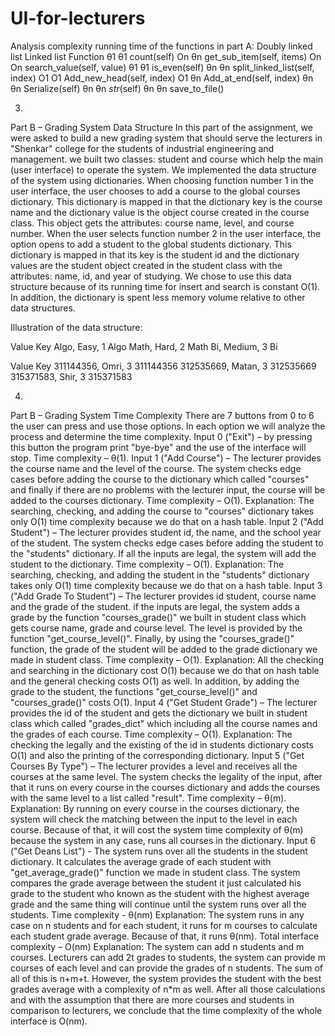 # UI-for-lecturers

Analysis complexity running time of the functions in part A:
Doubly linked list 	Linked list 	Function
θ1
θ1
count(self)
On
θn
get_sub_item(self, items)
On
On
search_value(self, value)
θ1
θ1
is_even(self)
θn
θn
split_linked_list(self, index)
O1
O1
Add_new_head(self, index)
O1
θn
Add_at_end(self, index)
θn
θn
Serialize(self)
θn
θn
_str_(self)
θn
θn
save_to_file()





 



3.
Part B – Grading System Data Structure
In this part of the assignment, we were asked to build a new grading system that should serve the lecturers in "Shenkar" college for the students of industrial engineering and management. we built two classes: student and course which help the main (user interface) to operate the system. 
We implemented the data structure of the system using dictionaries. When choosing function number 1 in the user interface, the user chooses to add a course to the global courses dictionary. This dictionary is mapped in that the dictionary key is the course name and the dictionary value is the object course created in the course class. This object gets the attributes: course name, level, and course number.
When the user selects function number 2 in the user interface, the option opens to add a student to the global students dictionary. This dictionary is mapped in that its key is the student id and the dictionary values are the student object created in the student class with the attributes: name, id, and year of studying.
We chose to use this data structure because of its running time for insert and search is constant O(1). In addition, the dictionary is spent less memory volume relative to other data structures.

Illustration of the data structure:

Value
Key
Algo, Easy, 1	Algo
Math, Hard, 2	Math
Bi, Medium, 3	Bi
  


Value	Key
311144356, Omri, 3	311144356
312535669, Matan, 3	312535669
315371583, Shir, 3	315371583
  









4.
Part B – Grading System Time Complexity
There are 7 buttons from 0 to 6 the user can press and use those options. In each option we will analyze the process and determine the time complexity.
Input 0 ("Exit") – by pressing this button the program print "bye-bye" and the use of the interface will stop.                                                                                                                                                                           Time complexity – θ(1).
Input 1 ("Add Course") – The lecturer provides the course name and the level of the course.  The system checks edge cases before adding the course to the dictionary which called "courses" and finally if there are no problems with the lecturer input, the course will be added to the courses dictionary. 
Time complexity – O(1).                                                                                                                                               Explanation: The searching, checking, and adding the course to "courses" dictionary takes only O(1) time complexity because we do that on a hash table.
Input 2 ("Add Student") – The lecturer provides student id, the name, and the school year of the student. The system checks edge cases before adding the student to the "students" dictionary. If all the inputs are legal, the system will add the student to the dictionary.
Time complexity – O(1).                                                                                                                                                     Explanation: The searching, checking, and adding the student in the "students" dictionary takes only O(1) time complexity because we do that on a hash table.
Input 3 ("Add Grade To Student") – The lecturer provides id student, course name and the grade of the student. if the inputs are legal, the system adds a grade by the function "courses_grade()" we built in student class which gets course name, grade and course level. The level is provided by the function "get_course_level()". Finally, by using the "courses_grade()" function, the grade of the student will be added to the grade dictionary we made in student class.
Time complexity – O(1).                                                                                                                                               Explanation: All the checking and searching in the dictionary cost O(1) because we do that on hash table and the general checking costs O(1) as well. In addition, by adding the grade to the student, the functions "get_course_level()" and  "courses_grade()" costs O(1).
Input 4 ("Get Student Grade") – The lecturer provides the id of the student and gets the dictionary we built in student class which called "grades_dict" which including all the course names and the grades of each course.
Time complexity – O(1).                                                                                                                              Explanation: The checking the legally and the existing of the id in students dictionary costs O(1) and also the printing of the corresponding dictionary. 
Input 5 ("Get Courses By Type") – The lecturer provides a level and receives all the courses at the same level. The system checks the legality of the input, after that it runs on every course in the courses dictionary and adds the courses with the same level to a list called "result".
Time complexity – θ(m).                                                                                                                                       Explanation: By running on every course in the courses dictionary, the system will check the matching between the input to the level in each course. Because of that, it will cost the system time complexity of θ(m) because the system in any case, runs all courses in the dictionary. 
Input 6 ("Get Deans List") - The system runs over all the students in the student dictionary. It calculates the average grade of each student with "get_average_grade()" function we made in student class. The system compares the grade average between the student it just calculated his grade to the student who known as the student with the highest average grade and the same thing will continue until the system runs over all the students.
Time complexity -  θ(nm)                                                                                                                                            Explanation: The system runs in any case on n students and for each student, it runs for m courses to calculate each student grade average. Because of that, it runs θ(nm). 
Total interface complexity – O(nm) 
Explanation: The system can add n students and m courses. Lecturers can add 2t grades to students, the system can provide m courses of each level and can provide the grades of n students. The sum of all of this is n+m+t. However, the system provides the student with the best grades average with a complexity of n*m as well. After all those calculations and with the assumption that there are more courses and students in comparison to lecturers, we conclude that the time complexity of the whole interface is O(nm).      
